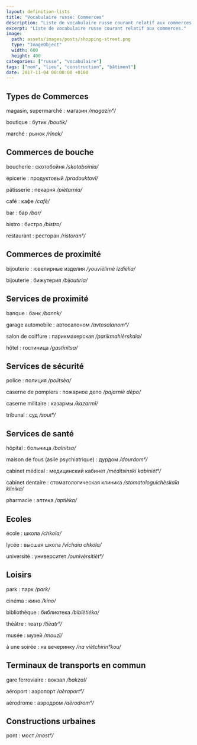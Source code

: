 ```yaml
---
layout: definition-lists
title: "Vocabulaire russe: Commerces"
description: "Liste de vocabulaire russe courant relatif aux commerces."
excerpt: "Liste de vocabulaire russe courant relatif aux commerces."
image:
  path: assets/images/posts/shopping-street.png
  type: "ImageObject"
  width: 600
  height: 400
categories: ["russe", "vocabulaire"]
tags: ["nom", "lieu", "construction", "bâtiment"]
date: 2017-11-04 00:00:00 +0100
---
```


## Types de Commerces

magasin, supermarché
: магазин
*/magazinᵉ/*

boutique
: бутик
*/boutik/*

marché
: рынок
*/rînak/*


## Commerces de bouche

boucherie
: скотобойня
*/skotaboïnia/*

épicerie
: продуктовый
*/pradouktovî/*

pâtisserie
: пекарня
*/piètarnia/*

café
: кафе
*/cafè/*

bar
: бар
*/bar/*

bistro
: бистро
*/bistro/*

restaurant
: ресторан
*/ristoranᵉ/*


## Commerces de proximité

bijouterie
: ювелирные изделия
*/youvièlirnè izdiélia/*

bijouterie
: бижутерия
*/bijoutiria/*


## Services de proximité

banque
: банк
*/bannk/*

garage automobile
: автосалоном
*/avtosalanomᵉ/*

salon de coiffure
: парикмахерская
*/parikmahièrskaïa/*

hôtel
: гостиница
*/gastinitsa/*


## Services de sécurité

police
: полиция
*/politsèa/*

caserne de pompiers
: пожарное депо
*/pajarniè dèpo/*

caserne militaire
: казармы
*/kazarmî/*

tribunal
: суд
*/soutᵉ/*


## Services de santé

hôpital
: больница
*/balnitsa/*

maison de fous (asile psychiatrique)
: дурдом
*/dourdomᵉ/*

cabinet médical
: медицинский кабинет
*/méditsinski kabiniètᵉ/*

cabinet dentaire
: стоматологическая клиника
*/stomatologuichèskaïa klinika/*

pharmacie
: аптека
*/aptièka/*


## Ecoles

école
: школа
*/chkola/*

lycée
: высшая школа
*/vîchaïa chkola/*

université
: университет
*/ounivèrsitiètᵉ/*


## Loisirs

park
: парк
*/park/*

cinéma
: кино
*/kino/*

bibliothèque
: библиотека
*/biblètiéka/*

théâtre
: театр
*/tièatrᵉ/*

musée
: музей
*/mouzï/*

à une soirée
: на вечеринку
*/na viètchirinᵉkou/*


## Terminaux de transports en commun

gare ferroviaire
: вокзал
*/bakzal/*

aéroport
: аэропорт
*/aèraportᵉ/*

aérodrome
: аэродром
*/aèrodromᵉ/*


## Constructions urbaines

pont
: мост
*/mostᵉ/*
